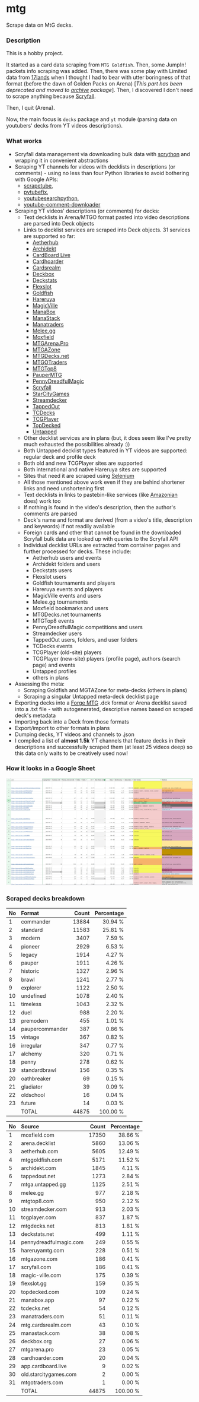 # mtg
Scrape data on MtG decks.

### Description

This is a hobby project.

It started as a card data scraping from `MTG Goldfish`. Then, some JumpIn! packets info scraping 
was added. Then, there was some play with Limited data from [17lands](https://www.17lands.com) when 
I thought I had to bear with utter boringness of that format (before the dawn of Golden Packs on 
Arena) [_This part has been deprecated and moved to [archive](https://github.com/z33kz33k/mtg/tree/2d5eb0c758953d38ac51840ed3e49c2c25b4fe91/mtgcards/archive) package_]. Then, I discovered I 
don't need to scrape anything because [Scryfall](https://scryfall.com).

Then, I quit (Arena).

Now, the main focus is `decks` package and `yt` module (parsing data on youtubers' decks from YT videos 
descriptions).

### What works

* Scryfall data management via downloading bulk data with 
  [scrython](https://github.com/NandaScott/Scrython) and wrapping it in convenient abstractions
* Scraping YT channels for videos with decklists in descriptions (or comments) - using no less than 
  four Python libraries to avoid bothering with Google APIs: 
    * [scrapetube](https://github.com/dermasmid/scrapetube),
    * [pytubefix](https://github.com/JuanBindez/pytubefix),
    * [youtubesearchpython](https://github.com/alexmercerind/youtube-search-python), 
    * [youtube-comment-downloader](https://github.com/egbertbouman/youtube-comment-downloader) 
* Scraping YT videos' descriptions (or comments) for decks:    
    * Text decklists in Arena/MTGO format pasted into video descriptions are parsed into Deck objects
    * Links to decklist services are scraped into Deck objects. 31 services are supported so far:
        * [Aetherhub](https://aetherhub.com)
        * [Archidekt](https://archidekt.com)
        * [CardBoard Live](https://cardboard.live)
        * [Cardhoarder](https://www.cardhoarder.com)
        * [Cardsrealm](https://mtg.cardsrealm.com/en-us/)
        * [Deckbox](https://deckbox.org)
        * [Deckstats](https://deckstats.net)
        * [Flexslot](https://flexslot.gg)
        * [Goldfish](https://www.mtggoldfish.com)
        * [Hareruya](https://www.hareruyamtg.com/en/)
        * [MagicVille](https://magic-ville.com/fr/index.php)
        * [ManaBox](https://manabox.app)
        * [ManaStack](https://manastack.com/home)
        * [Manatraders](https://www.manatraders.com)
        * [Melee.gg](https://melee.gg)
        * [Moxfield](https://www.moxfield.com)
        * [MTGArena.Pro](https://mtgarena.pro)
        * [MTGAZone](https://mtgazone.com)
        * [MTGDecks.net](https://mtgdecks.net)
        * [MTGOTraders](https://www.mtgotraders.com/store/index.html)
        * [MTGTop8](https://mtgtop8.com/index)
        * [PauperMTG](https://paupermtg.com)
        * [PennyDreadfulMagic](https://pennydreadfulmagic.com)
        * [Scryfall](https://scryfall.com)
        * [StarCityGames](https://starcitygames.com)
        * [Streamdecker](https://www.streamdecker.com/landing)
        * [TappedOut](https://tappedout.net)
        * [TCDecks](https://www.tcdecks.net/index.php)
        * [TCGPlayer](https://infinite.tcgplayer.com)
        * [TopDecked](https://www.topdecked.com)
        * [Untapped](https://mtga.untapped.gg) 
    * Other decklist services are in plans (but, it does seem like I've pretty much exhausted the 
      possibilities already :))
    * Both Untapped decklist types featured in YT videos are supported: regular deck and profile deck
    * Both old and new TCGPlayer sites are supported
    * Both international and native Hareruya sites are supported 
    * Sites that need it are scraped using [Selenium](https://github.com/SeleniumHQ/Selenium)
    * All those mentioned above work even if they are behind shortener links and need unshortening first
    * Text decklists in links to pastebin-like services (like [Amazonian](https://www.youtube.com/@Amazonian) does) work too
    * If nothing is found in the video's description, then the author's comments are parsed
    * Deck's name and format are derived (from a video's title, description and keywords) if not readily available
    * Foreign cards and other that cannot be found in the downloaded Scryfall bulk data are looked 
      up with queries to the Scryfall API
    * Individual decklist URLs are extracted from container pages and further processed for decks. 
      These include:
        * Aetherhub users and events
        * Archidekt folders and users
        * Deckstats users
        * Flexslot users
        * Goldfish tournaments and players
        * Hareruya events and players
        * MagicVille events and users
        * Melee.gg tournaments
        * Moxfield bookmarks and users
        * MTGDecks.net tournaments
        * MTGTop8 events
        * PennyDreadfulMagic competitions and users
        * Streamdecker users
        * TappedOut users, folders, and user folders
        * TCDecks events
        * TCGPlayer (old-site) players
        * TCGPlayer (new-site) players (profile page), authors (search page) and events
        * Untapped profiles
        * others in plans
* Assessing the meta:
    * Scraping Goldfish and MGTAZone for meta-decks (others in plans)
    * Scraping a singular Untapped meta-deck decklist page
* Exporting decks into a [Forge MTG](https://github.com/Card-Forge/forge) .dck format or Arena 
  decklist saved into a .txt file - with autogenerated, descriptive names based on scraped deck's 
  metadata
* Importing back into a Deck from those formats
* Export/import to other formats in plans
* Dumping decks, YT videos and channels to .json
* I compiled a list of **almost 1.5k** YT channels that feature decks in their descriptions and successfully 
  scraped them (at least 25 videos deep) so this data only waits to be creatively used now!

### How it looks in a Google Sheet
![Most popular channels](assets/channels.jpg)

### Scraped decks breakdown
| No | Format | Count | Percentage |
|:---|:-----|------:|-----------:|
| 1  | commander       | 13884 |    30.94 % |
| 2  | standard        | 11583 |    25.81 % |
| 3  | modern          |  3407 |     7.59 % |
| 4  | pioneer         |  2929 |     6.53 % |
| 5  | legacy          |  1914 |     4.27 % |
| 6  | pauper          |  1911 |     4.26 % |
| 7  | historic        |  1327 |     2.96 % |
| 8  | brawl           |  1241 |     2.77 % |
| 9  | explorer        |  1122 |     2.50 % |
| 10 | undefined       |  1078 |     2.40 % |
| 11 | timeless        |  1043 |     2.32 % |
| 12 | duel            |   988 |     2.20 % |
| 13 | premodern       |   455 |     1.01 % |
| 14 | paupercommander |   387 |     0.86 % |
| 15 | vintage         |   367 |     0.82 % |
| 16 | irregular       |   347 |     0.77 % |
| 17 | alchemy         |   320 |     0.71 % |
| 18 | penny           |   278 |     0.62 % |
| 19 | standardbrawl   |   156 |     0.35 % |
| 20 | oathbreaker     |    69 |     0.15 % |
| 21 | gladiator       |    39 |     0.09 % |
| 22 | oldschool       |    16 |     0.04 % |
| 23 | future          |    14 |     0.03 % |
|  | TOTAL           | 44875 | 100.00 %|

| No | Source | Count | Percentage |
|:---|:-----|------:|-----------:|
| 1  | moxfield.com           | 17350 |    38.66 % |
| 2  | arena.decklist         |  5860 |    13.06 % |
| 3  | aetherhub.com          |  5605 |    12.49 % |
| 4  | mtggoldfish.com        |  5171 |    11.52 % |
| 5  | archidekt.com          |  1845 |     4.11 % |
| 6  | tappedout.net          |  1273 |     2.84 % |
| 7  | mtga.untapped.gg       |  1125 |     2.51 % |
| 8  | melee.gg               |   977 |     2.18 % |
| 9  | mtgtop8.com            |   950 |     2.12 % |
| 10 | streamdecker.com       |   913 |     2.03 % |
| 11 | tcgplayer.com          |   837 |     1.87 % |
| 12 | mtgdecks.net           |   813 |     1.81 % |
| 13 | deckstats.net          |   499 |     1.11 % |
| 14 | pennydreadfulmagic.com |   249 |     0.55 % |
| 15 | hareruyamtg.com        |   228 |     0.51 % |
| 16 | mtgazone.com           |   186 |     0.41 % |
| 17 | scryfall.com           |   186 |     0.41 % |
| 18 | magic-ville.com        |   175 |     0.39 % |
| 19 | flexslot.gg            |   159 |     0.35 % |
| 20 | topdecked.com          |   109 |     0.24 % |
| 21 | manabox.app            |    97 |     0.22 % |
| 22 | tcdecks.net            |    54 |     0.12 % |
| 23 | manatraders.com        |    51 |     0.11 % |
| 24 | mtg.cardsrealm.com     |    43 |     0.10 % |
| 25 | manastack.com          |    38 |     0.08 % |
| 26 | deckbox.org            |    27 |     0.06 % |
| 27 | mtgarena.pro           |    23 |     0.05 % |
| 28 | cardhoarder.com        |    20 |     0.04 % |
| 29 | app.cardboard.live     |     9 |     0.02 % |
| 30 | old.starcitygames.com  |     2 |     0.00 % |
| 31 | mtgotraders.com        |     1 |     0.00 % |
|  | TOTAL                  | 44875 | 100.00 %|
